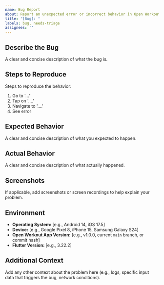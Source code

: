 ```yaml
---
name: Bug Report
about: Report an unexpected error or incorrect behavior in Open Workout
title: "[Bug]: "
labels: bug, needs-triage
assignees: ''
---
```


## Describe the Bug
A clear and concise description of what the bug is.

## Steps to Reproduce
Steps to reproduce the behavior:
1. Go to '...'
2. Tap on '....'
3. Navigate to '....'
4. See error

## Expected Behavior
A clear and concise description of what you expected to happen.

## Actual Behavior
A clear and concise description of what actually happened.

## Screenshots
If applicable, add screenshots or screen recordings to help explain your problem.

## Environment
* **Operating System:** [e.g., Android 14, iOS 17.5]
* **Device:** [e.g., Google Pixel 8, iPhone 15, Samsung Galaxy S24]
* **Open Workout App Version:** [e.g., v1.0.0, current `main` branch, or commit hash]
* **Flutter Version:** [e.g., 3.22.2]

## Additional Context
Add any other context about the problem here (e.g., logs, specific input data that triggers the bug, network conditions).